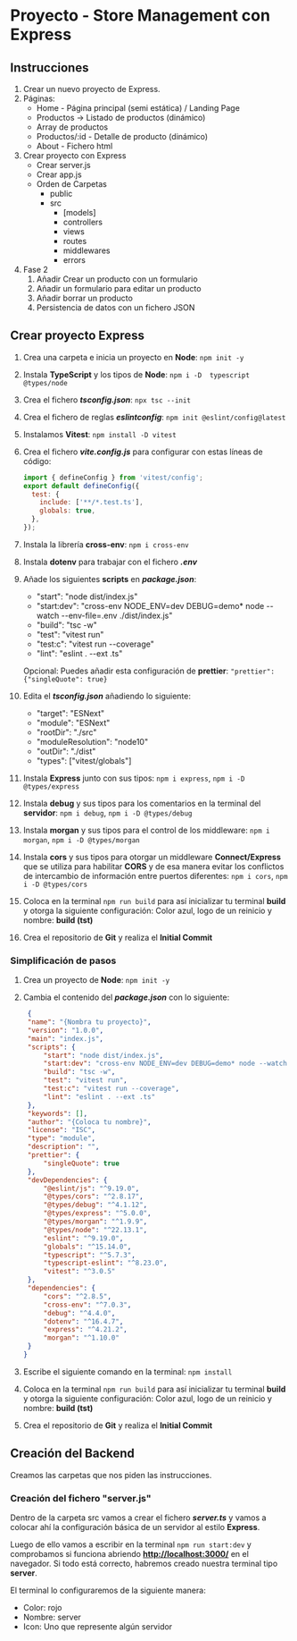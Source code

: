 # Proyecto - Store Management con Express

## Instrucciones

1. Crear un nuevo proyecto de Express.
2. Páginas:
   - Home - Página principal (semi estática) / Landing Page
   - Productos -> Listado de productos (dinámico)
   - Array de productos
   - Productos/:id - Detalle de producto (dinámico)
   - About - Fichero html
3. Crear proyecto con Express
   - Crear server.js
   - Crear app.js
   - Orden de Carpetas
     - public
     - src
       - [models]
       - controllers
       - views
       - routes
       - middlewares
       - errors
4. Fase 2
   1. Añadir Crear un producto con un formulario
   2. Añadir un formulario para editar un producto
   3. Añadir borrar un producto
   4. Persistencia de datos con un fichero JSON

## Crear proyecto Express

1. Crea una carpeta e inicia un proyecto en **Node**: `npm init -y`
2. Instala **TypeScript** y los tipos de **Node**: `npm i -D  typescript @types/node`
3. Crea el fichero **_tsconfig.json_**: `npx tsc --init`
4. Crea el fichero de reglas **_eslintconfig_**: `npm init @eslint/config@latest`
5. Instalamos **Vitest**: `npm install -D vitest`
6. Crea el fichero **_vite.config.js_** para configurar con estas líneas de código:

   ```js
   import { defineConfig } from 'vitest/config';
   export default defineConfig({
     test: {
       include: ['**/*.test.ts'],
       globals: true,
     },
   });
   ```

7. Instala la librería **cross-env**: `npm i cross-env`
8. Instala **dotenv** para trabajar con el fichero **_.env_**
9. Añade los siguientes **scripts** en **_package.json_**:

   - "start": "node dist/index.js"
   - "start:dev": "cross-env NODE_ENV=dev DEBUG=demo\* node --watch --env-file=.env ./dist/index.js"
   - "build": "tsc -w"
   - "test": "vitest run"
   - "test:c": "vitest run --coverage"
   - "lint": "eslint . --ext .ts"

   Opcional: Puedes añadir esta configuración de **prettier**: `"prettier": {"singleQuote": true}`

10. Edita el **_tsconfig.json_** añadiendo lo siguiente:

    - "target": "ESNext"
    - "module": "ESNext"
    - "rootDir": "./src"
    - "moduleResolution": "node10"
    - "outDir": "./dist"
    - "types": ["vitest/globals"]

11. Instala **Express** junto con sus tipos: `npm i express`, `npm i -D @types/express`
12. Instala **debug** y sus tipos para los comentarios en la terminal del **servidor**: `npm i debug`, `npm i -D @types/debug`
13. Instala **morgan** y sus tipos para el control de los middleware: `npm i morgan`, `npm i -D @types/morgan`
14. Instala **cors** y sus tipos para otorgar un middleware **Connect/Express** que se utiliza para habilitar **CORS** y de esa manera evitar los conflictos de intercambio de información entre puertos diferentes: `npm i cors`, `npm i -D @types/cors`
15. Coloca en la terminal `npm run build` para así inicializar tu terminal **build** y otorga la siguiente configuración: Color azul, logo de un reinicio y nombre: **build (tst)**
16. Crea el repositorio de **Git** y realiza el **Initial Commit**

### Simplificación de pasos

1. Crea un proyecto de **Node**: `npm init -y`
2. Cambia el contenido del **_package.json_** con lo siguiente:

   ```JSON
    {
    "name": "{Nombra tu proyecto}",
    "version": "1.0.0",
    "main": "index.js",
    "scripts": {
        "start": "node dist/index.js",
        "start:dev": "cross-env NODE_ENV=dev DEBUG=demo* node --watch --env-file=.env ./dist/index.js",
        "build": "tsc -w",
        "test": "vitest run",
        "test:c": "vitest run --coverage",
        "lint": "eslint . --ext .ts"
    },
    "keywords": [],
    "author": "{Coloca tu nombre}",
    "license": "ISC",
    "type": "module",
    "description": "",
    "prettier": {
        "singleQuote": true
    },
    "devDependencies": {
        "@eslint/js": "^9.19.0",
        "@types/cors": "^2.8.17",
        "@types/debug": "^4.1.12",
        "@types/express": "^5.0.0",
        "@types/morgan": "^1.9.9",
        "@types/node": "^22.13.1",
        "eslint": "^9.19.0",
        "globals": "^15.14.0",
        "typescript": "^5.7.3",
        "typescript-eslint": "^8.23.0",
        "vitest": "^3.0.5"
    },
    "dependencies": {
        "cors": "^2.8.5",
        "cross-env": "^7.0.3",
        "debug": "^4.4.0",
        "dotenv": "^16.4.7",
        "express": "^4.21.2",
        "morgan": "^1.10.0"
    }
   }
   ```

3. Escribe el siguiente comando en la terminal: `npm install`
4. Coloca en la terminal `npm run build` para así inicializar tu terminal **build** y otorga la siguiente configuración: Color azul, logo de un reinicio y nombre: **build (tst)**
5. Crea el repositorio de **Git** y realiza el **Initial Commit**

## Creación del Backend

Creamos las carpetas que nos piden las instrucciones.

### Creación del fichero "server.js"

Dentro de la carpeta src vamos a crear el fichero **_server.ts_** y vamos a colocar ahí la configuración básica de un servidor al estilo **Express**.

Luego de ello vamos a escribir en la terminal `npm run start:dev` y comprobamos si funciona abriendo **<http://localhost:3000/>** en el navegador. Si todo está correcto, habremos creado nuestra terminal tipo **server**.

El terminal lo configuraremos de la siguiente manera:

- Color: rojo
- Nombre: server
- Icon: Uno que represente algún servidor
